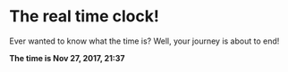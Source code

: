 # The real time clock!

Ever wanted to know what the time is? Well, your journey is about to end!

**The time is Nov 27, 2017, 21:37**